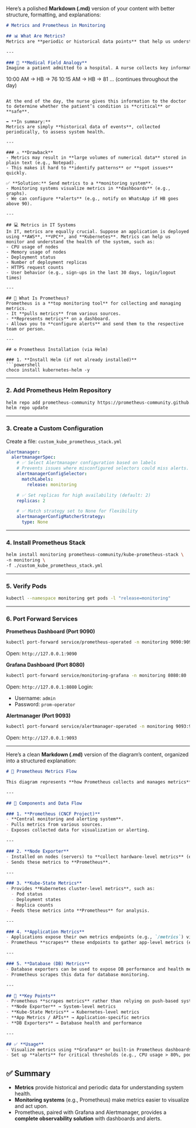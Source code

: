 Here’s a polished **Markdown (.md)** version of your content with better structure, formatting, and explanations:

```markdown
# Metrics and Prometheus in Monitoring

## 📊 What Are Metrics?
Metrics are **periodic or historical data points** that help us understand the **health of a system**.

---

### 🏥 **Medical Field Analogy**
Imagine a patient admitted to a hospital. A nurse collects key information every 15 minutes and records it:  

```

10:00 AM → HB → 76
10:15 AM → HB → 81
... (continues throughout the day)

````

At the end of the day, the nurse gives this information to the doctor to determine whether the patient’s condition is **critical** or **safe**.

➡ **In summary:**  
Metrics are simply **historical data of events**, collected periodically, to assess system health.

---

### ⚠️ **Drawback**
- Metrics may result in **large volumes of numerical data** stored in plain text (e.g., Notepad).  
- This makes it hard to **identify patterns** or **spot issues** quickly.  

✅ **Solution:** Send metrics to a **monitoring system**.  
- Monitoring systems visualize metrics in **dashboards** (e.g., graphs).  
- We can configure **alerts** (e.g., notify on WhatsApp if HB goes above 90).

---

## 💻 Metrics in IT Systems
In IT, metrics are equally crucial. Suppose an application is deployed using **AWS**, **VPC**, and **Kubernetes**. Metrics can help us monitor and understand the health of the system, such as:  
- CPU usage of nodes  
- Memory usage of nodes  
- Deployment status  
- Number of deployment replicas  
- HTTPS request counts  
- User behavior (e.g., sign-ups in the last 30 days, login/logout times)

---

## 🔎 What Is Prometheus?
Prometheus is a **top monitoring tool** for collecting and managing metrics.  
- It **pulls metrics** from various sources.  
- **Represents metrics** on a dashboard.  
- Allows you to **configure alerts** and send them to the respective team or person.

---

## ⚙️ Prometheus Installation (via Helm)

### 1. **Install Helm (if not already installed)**
```powershell
choco install kubernetes-helm -y
````

---

### 2. **Add Prometheus Helm Repository**

```bash
helm repo add prometheus-community https://prometheus-community.github.io/helm-charts
helm repo update
```

---

### 3. **Create a Custom Configuration**

Create a file: `custom_kube_prometheus_stack.yml`

```yaml
alertmanager:
  alertmanagerSpec:
    # ✅ Select Alertmanager configuration based on labels
    # Prevents issues where misconfigured selectors could miss alerts.
    alertmanagerConfigSelector:
      matchLabels:
        release: monitoring

    # ✅ Set replicas for high availability (default: 2)
    replicas: 2

    # ✅ Match strategy set to None for flexibility
    alertmanagerConfigMatcherStrategy:
      type: None
```

---

### 4. **Install Prometheus Stack**

```bash
helm install monitoring prometheus-community/kube-prometheus-stack \
-n monitoring \
-f ./custom_kube_prometheus_stack.yml
```

---

### 5. **Verify Pods**

```bash
kubectl --namespace monitoring get pods -l "release=monitoring"
```

---

### 6. **Port Forward Services**

**Prometheus Dashboard (Port 9090)**

```bash
kubectl port-forward service/prometheus-operated -n monitoring 9090:9090
```

Open: `http://127.0.0.1:9090`

**Grafana Dashboard (Port 8080)**

```bash
kubectl port-forward service/monitoring-grafana -n monitoring 8080:80
```

Open: `http://127.0.0.1:8080`
Login:

* Username: `admin`
* Password: `prom-operator`

**Alertmanager (Port 9093)**

```bash
kubectl port-forward service/alertmanager-operated -n monitoring 9093:9093
```

Open: `http://127.0.0.1:9093`

---


Here’s a clean **Markdown (.md)** version of the diagram’s content, organized into a structured explanation:

```markdown
# 📡 Prometheus Metrics Flow

This diagram represents **how Prometheus collects and manages metrics** in a monitoring system.

---

## 🔗 Components and Data Flow

### 1. **Prometheus (CNCF Project)**
- **Central monitoring and alerting system**.
- Pulls metrics from various sources.
- Exposes collected data for visualization or alerting.

---

### 2. **Node Exporter**
- Installed on nodes (servers) to **collect hardware-level metrics** (e.g., CPU, memory, disk usage).
- Sends these metrics to **Prometheus**.

---

### 3. **Kube-State Metrics**
- Provides **Kubernetes cluster-level metrics**, such as:
  - Pod status
  - Deployment states
  - Replica counts
- Feeds these metrics into **Prometheus** for analysis.

---

### 4. **Application Metrics**
- Applications expose their own metrics endpoints (e.g., `/metrics`) via **APIs** or services.
- Prometheus **scrapes** these endpoints to gather app-level metrics (e.g., request counts, error rates).

---

### 5. **Database (DB) Metrics**
- Database exporters can be used to expose DB performance and health metrics.
- Prometheus scrapes this data for database monitoring.

---

## 🔎 **Key Points**
- Prometheus **scrapes metrics** rather than relying on push-based systems.  
- **Node Exporter** → System-level metrics  
- **Kube-State Metrics** → Kubernetes-level metrics  
- **App Metrics / APIs** → Application-specific metrics  
- **DB Exporters** → Database health and performance  

---

## ✅ **Usage**
- Visualize metrics using **Grafana** or built-in Prometheus dashboards.
- Set up **alerts** for critical thresholds (e.g., CPU usage > 80%, pod failures).
```


## ✅ **Summary**

* **Metrics** provide historical and periodic data for understanding system health.
* **Monitoring systems** (e.g., Prometheus) make metrics easier to visualize and act upon.
* Prometheus, paired with Grafana and Alertmanager, provides a **complete observability solution** with dashboards and alerts.

```


